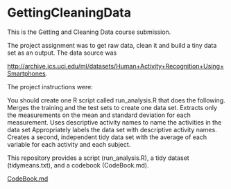 # GettingCleaningData

This is the Getting and Cleaning Data course submission.

The project assignment was to get raw data, clean it and build a tiny data set as an output. The data source was 

http://archive.ics.uci.edu/ml/datasets/Human+Activity+Recognition+Using+Smartphones.

The project instructions were:

You should create one R script called run_analysis.R that does the following.
Merges the training and the test sets to create one data set.
Extracts only the measurements on the mean and standard deviation for each measurement.
Uses descriptive activity names to name the activities in the data set
Appropriately labels the data set with descriptive activity names.
Creates a second, independent tidy data set with the average of each variable for each activity and each subject.

This repository provides a script (run_analysis.R), a tidy dataset (tidymeans.txt), and a codebook (CodeBook.md).

[CodeBook.md](https://github.com/ericandbeethoven/GettingCleaningData/edit/master/CodeBook.md)

